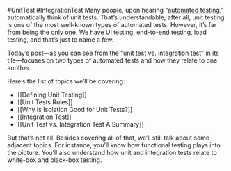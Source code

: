 #UnitTest #IntegrationTest
Many people, upon hearing “[automated testing](https://www.testim.io/blog/what-are-the-types-of-automation-testing/),” automatically think of unit tests. That’s understandable; after all, unit testing is one of the most well-known types of automated tests. However, it’s far from being the only one. We have UI testing, end-to-end testing, load testing, and that’s just to name a few.

Today’s post—as you can see from the “unit test vs. integration test” in its tile—focuses on two types of automated tests and how they relate to one another.

Here’s the list of topics we’ll be covering:

-   [[Defining Unit Testing]]
-   [[Unit Tests Rules]]
-   [[Why Is Isolation Good for Unit Tests?]]
-   [[Integration Test]]
-   [[Unit Test vs. Integration Test A Summary]]

But that’s not all. Besides covering all of that, we’ll still talk about some adjacent topics. For instance, you’ll know how functional testing plays into the picture. You’ll also understand how unit and integration tests relate to white-box and black-box testing.

